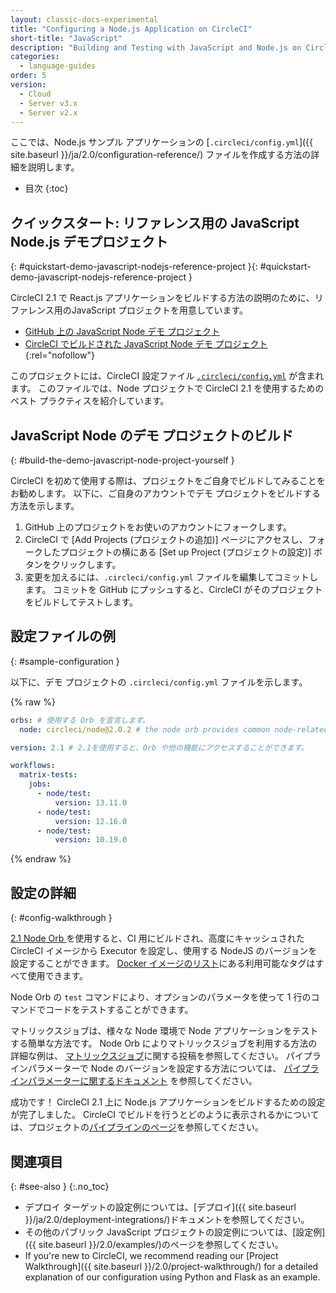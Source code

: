 ```yaml
---
layout: classic-docs-experimental
title: "Configuring a Node.js Application on CircleCI"
short-title: "JavaScript"
description: "Building and Testing with JavaScript and Node.js on CircleCI"
categories:
  - language-guides
order: 5
version:
  - Cloud
  - Server v3.x
  - Server v2.x
---
```


ここでは、Node.js サンプル アプリケーションの [`.circleci/config.yml`]({{ site.baseurl }}/ja/2.0/configuration-reference/) ファイルを作成する方法の詳細を説明します。

* 目次
{:toc}

## クイックスタート: リファレンス用の JavaScript Node.js デモプロジェクト
{: #quickstart-demo-javascript-nodejs-reference-project }{: #quickstart-demo-javascript-nodejs-reference-project }

CircleCI 2.1 で React.js アプリケーションをビルドする方法の説明のために、リファレンス用のJavaScript プロジェクトを用意しています。

- [GitHub 上の JavaScript Node デモ プロジェクト](https://github.com/CircleCI-Public/circleci-demo-javascript-react-app)
- [CircleCI でビルドされた JavaScript Node デモ プロジェクト](https://circleci.com/gh/CircleCI-Public/circleci-demo-javascript-express){:rel="nofollow"}

このプロジェクトには、CircleCI 設定ファイル <a href="https://github.com/CircleCI-Public/circleci-demo-javascript-express/blob/master/.circleci/config.yml" target="_blank"><code>.circleci/config.yml</code></a> が含まれます。 このファイルでは、Node プロジェクトで CircleCI 2.1 を使用するためのベスト プラクティスを紹介しています。

## JavaScript Node のデモ プロジェクトのビルド
{: #build-the-demo-javascript-node-project-yourself }

CircleCI を初めて使用する際は、プロジェクトをご自身でビルドしてみることをお勧めします。 以下に、ご自身のアカウントでデモ プロジェクトをビルドする方法を示します。

1. GitHub 上のプロジェクトをお使いのアカウントにフォークします。
2. CircleCI で [Add Projects (プロジェクトの追加)] ページにアクセスし、フォークしたプロジェクトの横にある [Set up Project (プロジェクトの設定)] ボタンをクリックします。
3. 変更を加えるには、`.circleci/config.yml` ファイルを編集してコミットします。 コミットを GitHub にプッシュすると、CircleCI がそのプロジェクトをビルドしてテストします。


## 設定ファイルの例
{: #sample-configuration }

以下に、デモ プロジェクトの `.circleci/config.yml` ファイルを示します。

{% raw %}

```yaml
orbs: # 使用する Orb を宣言します。
  node: circleci/node@2.0.2 # the node orb provides common node-related configuration

version: 2.1 # 2.1を使用すると、Orb や他の機能にアクセスすることができます。 

workflows:
  matrix-tests:
    jobs:
      - node/test:
          version: 13.11.0
      - node/test:
          version: 12.16.0
      - node/test:
          version: 10.19.0
```
{% endraw %}


## 設定の詳細
{: #config-walkthrough }

[2.1 Node Orb ](https://circleci.com/developer/orbs/orb/circleci/node#jobs-test)を使用すると、CI 用にビルドされ、高度にキャッシュされた CircleCI イメージから Executor を設定し、使用する NodeJS のバージョンを設定することができます。 [Docker イメージのリスト](https://hub.docker.com/r/cimg/node/tags)にある利用可能なタグはすべて使用できます。

Node Orb の `test` コマンドにより、オプションのパラメータを使って 1 行のコマンドでコードをテストすることができます。

マトリックスジョブは、様々な Node 環境で Node アプリケーションをテストする簡単な方法です。 Node Orb によりマトリックスジョブを利用する方法の詳細な例は、 [マトリックスジョブ](https://circleci.com/blog/circleci-matrix-jobs/)に関する投稿を参照してください。 パイプラインパラメーターで Node のバージョンを設定する方法については、 [パイプラインパラメーターに関するドキュメント](https://circleci.com/docs/2.0/pipeline-variables/#pipeline-parameters-in-configuration) を参照してください。

成功です！ CircleCI 2.1 上に Node.js アプリケーションをビルドするための設定が完了しました。 CircleCI でビルドを行うとどのように表示されるかについては、プロジェクトの[パイプラインのページ](https://app.circleci.com/pipelines/github/CircleCI-Public/circleci-demo-javascript-react-app)を参照してください。

## 関連項目
{: #see-also }
{:.no_toc}

- デプロイ ターゲットの設定例については、[デプロイ]({{ site.baseurl }}/ja/2.0/deployment-integrations/)ドキュメントを参照してください。
- その他のパブリック JavaScript プロジェクトの設定例については、[設定例]({{ site.baseurl }}/2.0/examples/)のページを参照してください。
- If you're new to CircleCI, we recommend reading our [Project Walkthrough]({{ site.baseurl }}/2.0/project-walkthrough/) for a detailed explanation of our configuration using Python and Flask as an example.
